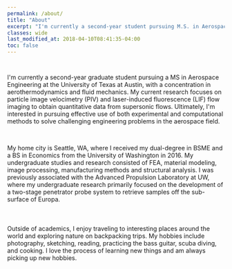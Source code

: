 ```yaml
---
permalink: /about/
title: "About"
excerpt: "I'm currently a second-year student pursuing M.S. in Aerospace Engineering at the University of Texas at Austin."
classes: wide
last_modified_at: 2018-04-10T08:41:35-04:00
toc: false
---
```


<figure style="width: 500px" class="align-center">
  <img src="{{ site.url }}{{ site.baseurl }}/assets/images/profile-photo.jpg" alt="">
</figure>

<figure style="width: 100px" class="align-left">
  <img src="{{ site.url }}{{ site.baseurl }}/assets/images/UTseal.svg" alt="">
</figure>
I'm currently a second-year graduate student pursuing a MS in Aerospace Engineering at the University of Texas at Austin, with a concentration in aerothermodynamics and fluid mechanics. My current research focuses on particle image velocimetry (PIV) and laser-induced fluorescence (LIF) flow imaging to obtain quantitative data from supersonic flows. Ultimately, I'm interested in pursuing effective use of both experimental and computational methods to solve challenging engineering problems in the aerospace field.
<br/>
<br/>
<figure style="width: 100px" class="align-left">
  <img src="{{ site.url }}{{ site.baseurl }}/assets/images/UWseal.svg" alt="">
</figure>
My home city is Seattle, WA, where I received my dual-degree in BSME and a BS in Economics from the University of Washington in 2016. My undergraduate studies and research consisted of FEA, material modeling, image processing, manufacturing methods and structural analysis. I was previously associated with the Advanced Propulsion Laboratory at UW, where my undergraduate research primarily focused on the development of a two-stage penetrator probe system to retrieve samples off the sub-surface of Europa.
<br/>
<br/>
<br/>
<br/>
Outside of academics, I enjoy traveling to interesting places around the world and exploring nature on backpacking trips. My hobbies include photography, sketching, reading, practicing the bass guitar, scuba diving, and cooking. I love the process of learning new things and am always picking up new hobbies.
